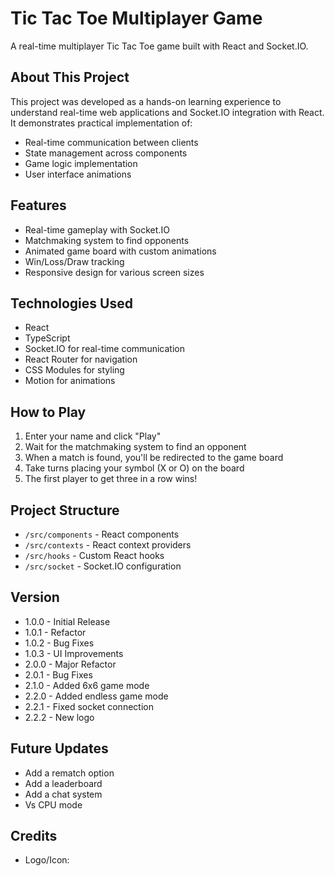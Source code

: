 # Tic Tac Toe Multiplayer Game

A real-time multiplayer Tic Tac Toe game built with React and Socket.IO.

## About This Project

This project was developed as a hands-on learning experience to understand real-time web applications and Socket.IO integration with React. It demonstrates practical implementation of:
- Real-time communication between clients
- State management across components
- Game logic implementation
- User interface animations

## Features

- Real-time gameplay with Socket.IO
- Matchmaking system to find opponents
- Animated game board with custom animations
- Win/Loss/Draw tracking
- Responsive design for various screen sizes

## Technologies Used

- React
- TypeScript
- Socket.IO for real-time communication
- React Router for navigation
- CSS Modules for styling
- Motion for animations

## How to Play

1. Enter your name and click "Play"
2. Wait for the matchmaking system to find an opponent
3. When a match is found, you'll be redirected to the game board
4. Take turns placing your symbol (X or O) on the board
5. The first player to get three in a row wins!

## Project Structure

- `/src/components` - React components
- `/src/contexts` - React context providers
- `/src/hooks` - Custom React hooks
- `/src/socket` - Socket.IO configuration

## Version
- 1.0.0 - Initial Release
- 1.0.1 - Refactor
- 1.0.2 - Bug Fixes
- 1.0.3 - UI Improvements
- 2.0.0 - Major Refactor
- 2.0.1 - Bug Fixes
- 2.1.0 - Added 6x6 game mode
- 2.2.0 - Added endless game mode
- 2.2.1 - Fixed socket connection
- 2.2.2 - New logo


## Future Updates
- Add a rematch option
- Add a leaderboard
- Add a chat system
- Vs CPU mode

## Credits
- Logo/Icon: 